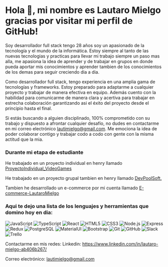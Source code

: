 # Hola 👋, mi nombre es Lautaro Mielgo gracias por visitar mi perfil de GitHub! 

Soy desarrollador full stack tengo 28 años soy un apasionado de la tecnología y el mundo de la informática.
Estoy siempre al tanto de las nuevas tecnologias y practicas para llevar mi trabajo siempre un paso mas alla, me apasiona la idea de aprender y de trabajar en grupos en donde pueda aportar mis conocimientos y aprender tambien de los conocimientos de los demas para seguir creciendo dia a dia.

Como desarrollador full stack, tengo experiencia en una amplia gama de tecnologías y frameworks. Estoy preparado para adaptarme a cualquier proyecto y trabajar de manera efectiva en equipo. Además cuento con la habilidad para comunicarme de manera clara y acertiva para trabajar en estrecha colaboración garantizando asi el éxito del proyecto desde el principio hasta el final.

Si estás buscando a alguien disciplinado, 100% comprometido con su trabajo y dispuesto a afrontar cualquier desafío, no dudes en contactarme en mi correo electrónico lautimielgo@gmail.com.
Me emociona la idea de poder colaborar contigo y trabajar codo a codo con gente con la misma actitud que la mia.

### Durante mi etapa de estudiante

 He trabajado en un proyecto individual en henry llamado [ProyectoIndividual_VideoGames](https://github.com/LautaroMielgo/ProyectoIndividual_VideoGames)

 He trabajado en un proyecto grupal tambien en henry llamado [DevPoolSoft.](https://github.com/JuanQuintero1511/DevPoolSoft)
 
 Tambien he desarrollado un e-commerce por mi cuenta llamado [E-commerce-LautaroMielgo](https://github.com/LautaroMielgo/E-commerce-LautaroMielgo-)


### Aqui te dejo una lista de los lenguajes y herramientas que domino hoy en dia:
![JavaScript](https://img.icons8.com/color/48/000000/javascript.png)
![TypeScript](https://img.icons8.com/color/48/000000/typescript.png)
![React](https://img.icons8.com/color/48/000000/react-native.png)
![HTML5](https://img.icons8.com/color/48/000000/html-5.png)
![CSS3](https://img.icons8.com/color/48/000000/css3.png)
![Node.js](https://img.icons8.com/color/48/000000/nodejs.png)
![Express](https://img.icons8.com/color/48/000000/express.png)
![Redux](https://img.icons8.com/color/48/000000/redux.png)
![PostgreSQL](https://img.icons8.com/color/48/000000/postgreesql.png)
![MaterialUI](https://img.icons8.com/color/48/000000/material-ui.png)
![Bootstrap](https://img.icons8.com/color/48/000000/bootstrap.png)
![Git](https://img.icons8.com/color/48/000000/git.png)
![GitHub](https://img.icons8.com/fluent/48/000000/github.png)
![Slack](https://img.icons8.com/color/48/000000/slack-new.png)
![Trello](https://img.icons8.com/color/48/000000/trello.png)

Contactarme en mis redes:
Linkedin: https://www.linkedin.com/in/lautaro-mielgo-ab406b267/

Correo electrónico: lautimielgo@gmail.com


